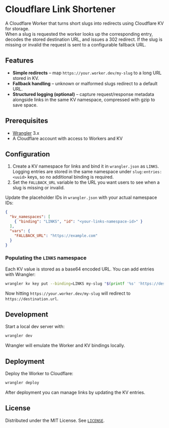 # Cloudflare Link Shortener

A Cloudflare Worker that turns short slugs into redirects using Cloudflare KV for storage.  
When a slug is requested the worker looks up the corresponding entry, decodes the stored destination URL, and issues a 302 redirect. If the slug is missing or invalid the request is sent to a configurable fallback URL.

## Features
- **Simple redirects** – map `https://your.worker.dev/my-slug` to a long URL stored in KV.
- **Fallback handling** – unknown or malformed slugs redirect to a default URL.
- **Structured logging (optional)** – capture request/response metadata alongside links in the same KV namespace, compressed with gzip to save space.

## Prerequisites
- [Wrangler](https://developers.cloudflare.com/workers/wrangler/install-and-update/) 3.x
- A Cloudflare account with access to Workers and KV

## Configuration
1. Create a KV namespace for links and bind it in `wrangler.json` as `LINKS`. Logging entries are stored in the same namespace under `slug:entries:<uuid>` keys, so no additional binding is required.
2. Set the `FALLBACK_URL` variable to the URL you want users to see when a slug is missing or invalid.

Update the placeholder IDs in `wrangler.json` with your actual namespace IDs:

```json
{
  "kv_namespaces": [
    { "binding": "LINKS", "id": "<your-links-namespace-id>" }
  ],
  "vars": {
    "FALLBACK_URL": "https://example.com"
  }
}
```

### Populating the `LINKS` namespace
Each KV value is stored as a base64 encoded URL. You can add entries with Wrangler:

```bash
wrangler kv key put --binding=LINKS my-slug "$(printf '%s' 'https://destination.url' | base64)"
```

Now hitting `https://your.worker.dev/my-slug` will redirect to `https://destination.url`.

## Development
Start a local dev server with:

```bash
wrangler dev
```

Wrangler will emulate the Worker and KV bindings locally.

## Deployment
Deploy the Worker to Cloudflare:

```bash
wrangler deploy
```

After deployment you can manage links by updating the KV entries.

## License
Distributed under the MIT License. See [`LICENSE`](LICENSE).
